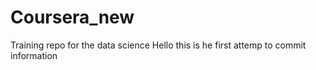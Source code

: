 # Coursera_new
Training repo for the data science 
Hello this is he first attemp to commit information
